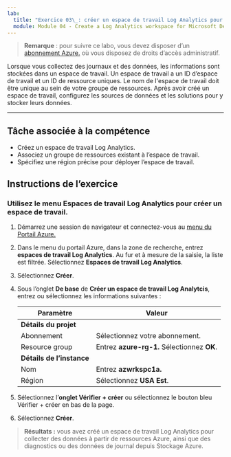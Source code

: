 ```yaml
---
lab:
  title: "Exercice 03\_: créer un espace de travail Log Analytics pour Microsoft Defender pour le cloud"
  module: Module 04 - Create a Log Analytics workspace for Microsoft Defender for Cloud
---
```



>**Remarque** : pour suivre ce labo, vous devez disposer d’un [abonnement Azure.](https://azure.microsoft.com/en-us/free/?azure-portal=true) où vous disposez de droits d’accès administratif. 


Lorsque vous collectez des journaux et des données, les informations sont stockées dans un espace de travail. Un espace de travail a un ID d’espace de travail et un ID de ressource uniques. Le nom de l'espace de travail doit être unique au sein de votre groupe de ressources. Après avoir créé un espace de travail, configurez les sources de données et les solutions pour y stocker leurs données. 

---

## Tâche associée à la compétence

- Créez un espace de travail Log Analytics.
- Associez un groupe de ressources existant à l’espace de travail.
- Spécifiez une région précise pour déployer l’espace de travail.

## Instructions de l’exercice 

### Utilisez le menu Espaces de travail Log Analytics pour créer un espace de travail.

1. Démarrez une session de navigateur et connectez-vous au [menu du Portail Azure.](https://portal.azure.com/)
   
2. Dans le menu du portail Azure, dans la zone de recherche, entrez **espaces de travail Log Analytics**. Au fur et à mesure de la saisie, la liste est filtrée. Sélectionnez **Espaces de travail Log Analytics**.

4. Sélectionnez **Créer**.

5. Sous l’onglet **De base** de **Créer un espace de travail Log Analytcis**, entrez ou sélectionnez les informations suivantes :
   
   |Paramètre|Valeur|
   |---|---|
   |**Détails du projet**|
   |Abonnement|Sélectionnez votre abonnement.|
   |Resource group|Entrez **azure-rg-1.** Sélectionnez **OK**.|
   |**Détails de l’instance**|
   |Nom|Entrez **azwrkspc1a.**|
   |Région|Sélectionnez **USA Est**.|

6. Sélectionnez l’**onglet Vérifier + créer** ou sélectionnez le bouton bleu Vérifier + créer en bas de la page.
  
8. Sélectionnez **Créer**.

> **Résultats :** vous avez créé un espace de travail Log Analytics pour collecter des données à partir de ressources Azure, ainsi que des diagnostics ou des données de journal depuis Stockage Azure.
